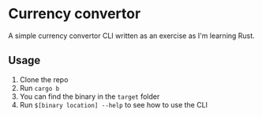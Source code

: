 # Currency convertor

A simple currency convertor CLI written as an exercise as I'm learning Rust.

## Usage

1. Clone the repo
2. Run `cargo b`
3. You can find the binary in the `target` folder
4. Run `$[binary location] --help` to see how to use the CLI
